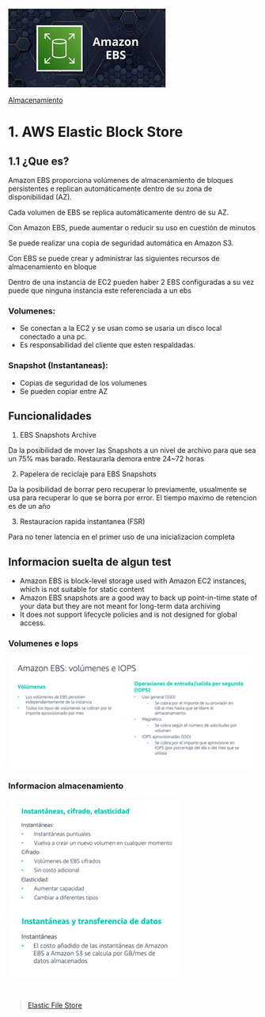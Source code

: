 ![Amazon Elastic Block Store](../../00_assets/Almacenamiento/ebs-logo.jpeg)

[Almacenamiento](../../02-Almacenamiento/)

# 1. AWS Elastic Block Store

## 1.1 ¿Que es?

Amazon EBS proporciona volúmenes de almacenamiento de bloques persistentes e replican automáticamente dentro de su zona de disponibilidad (AZ).

Cada volumen de EBS se replica automáticamente dentro de su AZ.

Con Amazon EBS, puede aumentar o reducir su uso en cuestión de minutos

Se puede realizar una copia de seguridad automática en Amazon S3.

Con EBS se puede crear y administrar las siguientes recursos de almacenamiento en bloque

Dentro de una instancia de EC2 pueden haber 2 EBS configuradas a su vez puede que ninguna instancia este referenciada a un ebs

### Volumenes:

* Se conectan a la EC2 y se usan como se usaria un disco local conectado a una pc.
* Es responsabilidad del cliente que esten respaldadas.

    
### Snapshot (Instantaneas): 

* Copias de seguridad de los volumenes
* Se pueden copiar entre AZ


## Funcionalidades

1. EBS Snapshots Archive

Da la posibilidad de mover las Snapshots a un nivel de archivo para que sea un 75% mas barado. 
Restaurarla demora entre 24~72 horas 

2. Papelera de reciclaje para EBS Snapshots

Da la posibilidad de borrar pero recuperar lo previamente, usualmente se usa para recuperar lo que se borra por error.
El tiempo maximo de retencion es de un año

3. Restauracion rapida instantanea (FSR)

Para no tener latencia en el primer uso de una inicializacion completa

## Informacion suelta de algun test

* Amazon EBS is block-level storage used with Amazon EC2 instances, which is not suitable for static content
* Amazon EBS snapshots are a good way to back up point-in-time state of your data but they are not meant for long-term data archiving
* It does not support lifecycle policies and is not designed for global access.


### Volumenes e Iops
![Imagen](../../00_assets/Almacenamiento/volumenes-iops.png)
<br>

### Informacion almacenamiento
![imagen](../../00_assets/Almacenamiento/instantaneas.png)

<br/>

> [Elastic File Store](./efs.md)

<br/>